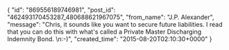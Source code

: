  {
   "id": "869556189746981",
   "post_id": "462493170453287_480688621967075",
   "from_name": "J.P. Alexander",
   "message": "Chris, it sounds like you want to secure future liabilities. I read that you can do this with what's called a Private Master Discharging Indemnity Bond. \n:-)",
   "created_time": "2015-08-20T02:10:30+0000"
 }

